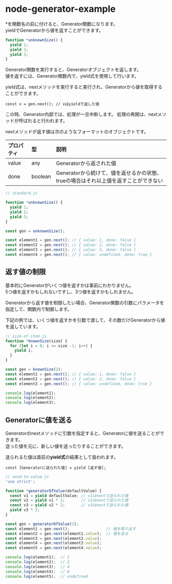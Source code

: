 # node-generator-example

*を関数名の前に付けると、Generator関数になります。  
yieldでGeneratorから値を返すことができます。

```js
function *unknownSize() {
  yield 1;
  yield 2;
  yield 3;
}
```

Generator関数を実行すると、Generatorオブジェクトを返します。  
値を返すには、Generator関数内で、yield式を使用して行います。
 
yield式は、nextメソッドを実行すると実行され、Generatorから値を取得することができます。

	const v = gen.next(); // vはyieldで返した値

この時、Generator内部では、処理が一旦中断します。
処理の再開は、nextメソッドが呼ばれると行われます。

nextメソッドが返す値は次のようなフォーマットのオブジェクトです。

|プロパティ|型|説明|
|:----|:----|:----|
|value|any|Generatorから返された値|
|done|boolean|Generatorから続けて、値を返せるかの状態、trueの場合はそれ以上値を返すことができない|

```js
// standard.js

function *unknownSize() {
  yield 1;
  yield 2;
  yield 3;
}

const gen = unknownSize();

const element1 = gen.next(); // { value: 1, done: false }
const element2 = gen.next(); // { value: 2, done: false }
const element3 = gen.next(); // { value: 3, done: false }
const element4 = gen.next(); // { value: undefined, done: true }
```

## 返す値の制限

基本的にGeneratorがいくつ値を返すかは事前にわかりません。  
5つ値を返すかもしれないですし、3つ値を返すかもしれません。  

Generatorから返す値を制御したい場合、Generator関数の引数にパラメータを指定して、関数内で制御します。

下記の例では、いくつ値を返すかを引数で渡して、その数だけGeneratorから値を返しています。

```js
// size-of-item.js
function *knownSize(size) {
  for (let i = 0; i <= size -1; i++) {
    yield i;
  }
}

const gen = knownSize(2);
const element1 = gen.next(); // { value: 1, done: false }
const element2 = gen.next(); // { value: 2, done: false }
const element3 = gen.next(); // { value: undefined, done: true }

console.log(element1);
console.log(element2);
console.log(element3);
```

## Generatorに値を送る

Generatorのnextメソッドに引数を指定すると、Generatorに値を送ることができます。  
送った値を元に、新しい値を送ったりすることができます。

送られるた値は直前の**yield式**の結果として扱われます。

	const [Generatorに送られた値] = yield [返す値];


```js
// send-to-value.js
'use strict';

function *generatorOfValue(defaultValue) {
  const v1 = yield defaultValue; // v1はnextで送られた値
  const v2 = yield v1 * 2;       // v2はnextで送られた値
  const v3 = yield v2 * 2;       // v3はnextで送られた値
  yield v3 * 2;
}

const gen = generatorOfValue(1);
const element1 = gen.next();                // 値を取り出す
const element2 = gen.next(element1.value);  // 値を送る
const element3 = gen.next(element2.value);
const element4 = gen.next(element3.value);
const element5 = gen.next(element4.value);

console.log(element1);  // 1
console.log(element2);  // 2
console.log(element3);  // 4
console.log(element4);  // 8
console.log(element5);  // undefined
```
